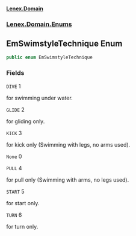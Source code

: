 #### [Lenex.Domain](index.md 'index')
### [Lenex.Domain.Enums](Lenex.Domain.Enums.md 'Lenex.Domain.Enums')

## EmSwimstyleTechnique Enum

```csharp
public enum EmSwimstyleTechnique
```
### Fields

<a name='Lenex.Domain.Enums.EmSwimstyleTechnique.DIVE'></a>

`DIVE` 1

for swimming under water.

<a name='Lenex.Domain.Enums.EmSwimstyleTechnique.GLIDE'></a>

`GLIDE` 2

for gliding only.

<a name='Lenex.Domain.Enums.EmSwimstyleTechnique.KICK'></a>

`KICK` 3

for kick only (Swimming with legs, no arms used).

<a name='Lenex.Domain.Enums.EmSwimstyleTechnique.None'></a>

`None` 0

<a name='Lenex.Domain.Enums.EmSwimstyleTechnique.PULL'></a>

`PULL` 4

for pull only (Swimming with arms, no legs used).

<a name='Lenex.Domain.Enums.EmSwimstyleTechnique.START'></a>

`START` 5

for start only.

<a name='Lenex.Domain.Enums.EmSwimstyleTechnique.TURN'></a>

`TURN` 6

for turn only.